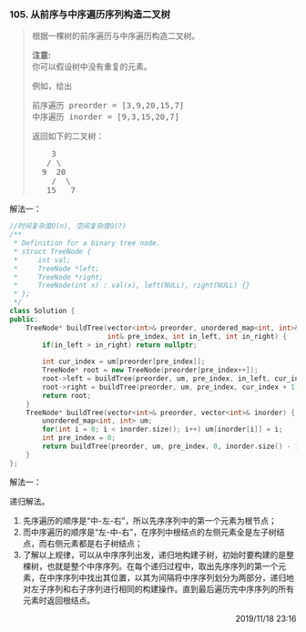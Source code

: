 ### 105. 从前序与中序遍历序列构造二叉树
> <div class="notranslate"><p>根据一棵树的前序遍历与中序遍历构造二叉树。</p>
> 
> <p><strong>注意:</strong><br>
> 你可以假设树中没有重复的元素。</p>
> 
> <p>例如，给出</p>
> 
> <pre>前序遍历 preorder =&nbsp;[3,9,20,15,7]
> 中序遍历 inorder = [9,3,15,20,7]</pre>
> 
> <p>返回如下的二叉树：</p>
> 
> <pre>    3
>    / \
>   9  20
>     /  \
>    15   7</pre>
> </div>

解法一：
```cpp
//时间复杂度O(n), 空间复杂度O(?)
/**
 * Definition for a binary tree node.
 * struct TreeNode {
 *     int val;
 *     TreeNode *left;
 *     TreeNode *right;
 *     TreeNode(int x) : val(x), left(NULL), right(NULL) {}
 * };
 */
class Solution {
public:
    TreeNode* buildTree(vector<int>& preorder, unordered_map<int, int>& um,
                        int& pre_index, int in_left, int in_right) {
        if(in_left > in_right) return nullptr;
        
        int cur_index = um[preorder[pre_index]];
        TreeNode* root = new TreeNode(preorder[pre_index++]);
        root->left = buildTree(preorder, um, pre_index, in_left, cur_index - 1);
        root->right = buildTree(preorder, um, pre_index, cur_index + 1, in_right);
        return root;
    }
    TreeNode* buildTree(vector<int>& preorder, vector<int>& inorder) {
        unordered_map<int, int> um;
        for(int i = 0; i < inorder.size(); i++) um[inorder[i]] = i;
        int pre_index = 0;
        return buildTree(preorder, um, pre_index, 0, inorder.size() - 1);
    }
};
```

解法一：

递归解法。

1. 先序遍历的顺序是“中-左-右”，所以先序序列中的第一个元素为根节点；
2. 而中序遍历的顺序是“左-中-右”，在序列中根结点的左侧元素全是左子树结点，而右侧元素都是右子树结点；
3. 了解以上规律，可以从中序序列出发，递归地构建子树，初始时要构建的是整棵树，也就是整个中序序列。在每个递归过程中，取出先序序列的第一个元素，在中序序列中找出其位置，以其为间隔将中序序列划分为两部分，递归地对左子序列和右子序列进行相同的构建操作。直到最后遍历完中序序列的所有元素时返回根结点。

<div style="text-align: right"> 2019/11/18 23:16 </div>
